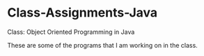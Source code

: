 # Class-Assignments-Java

Class: Object Oriented Programming in Java

These are some of the programs that I am working on in the class.
